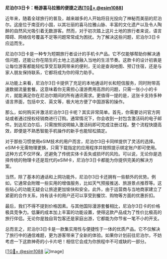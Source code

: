 **尼泊尔3日卡：畅游喜马拉雅的便捷之选[[TG💪+ @esim1088](https://t.me/s/esim1088)]**

近年来，随着全球旅行的普及，越来越多的人开始将目光投向了神秘而美丽的尼泊尔。这座位于南亚的小国，以其壮丽的喜马拉雅山脉、丰富的文化遗产以及令人陶醉的自然风光吸引着无数游客。然而，对于初次踏上这片土地的旅行者来说，语言障碍、网络信号覆盖不足等问题常常成为困扰。为了解决这些问题，尼泊尔3日卡应运而生。

尼泊尔3日卡是一种专为短期旅行者设计的手机卡产品。它不仅能够帮助你解决通信问题，还能让你在陌生的土地上迅速融入当地的生活节奏。这款卡的设计初衷是让每位游客都能轻松享受互联网带来的便利，无论是查询地图、预订住宿，还是与家人朋友保持联系，它都将成为你的得力助手。

从功能上来看，尼泊尔3日卡提供了充足的本地通话时长和短信服务，同时附带高速数据流量套餐。这意味着你无需担心漫游费用高昂的问题，只需一张小小的卡片，就能满足你在尼泊尔期间的所有通讯需求。更值得一提的是，这张卡支持多种语言界面，包括中文、英文等，极大地方便了中国游客的操作。

那么，如何购买并激活尼泊尔3日卡呢？其实非常简单。首先，你需要访问官方网站或者通过授权经销商进行订购。通常情况下，你会收到一封包含激活码的电子邮件。到达尼泊尔后，只需按照说明输入激活码即可完成注册过程。整个流程快捷高效，即便是不熟悉智能手机操作的新手也能轻松搞定。

对于那些习惯使用eSIM技术的用户而言，尼泊尔3日卡同样提供了灵活的选择。eSIM卡无需物理更换，只需下载指定的应用程序并按照提示绑定账户即可使用。这种方式不仅环保，还避免了传统实体卡丢失或损坏的风险。可以说，无论你是选择传统的物理卡还是现代的eSIM卡，尼泊尔3日卡都能为你提供完美的解决方案。

当然，除了基本的通话和上网功能外，尼泊尔3日卡还拥有一些额外的优势。例如，它通常会附赠一些实用的增值服务，比如天气预报推送、旅游景点推荐等。这些贴心的功能无疑会让旅途更加愉快和安全。此外，由于运营商与当地商家建立了紧密的合作关系，持有该卡的用户还可以享受到餐饮、购物等方面的优惠折扣。

最后，我们不得不提到价格因素。与其他国际漫游套餐相比，尼泊尔3日卡的价格极具竞争力。低廉的成本加上丰富的功能设置，使得这款产品成为了性价比极高的旅行伴侣。无论你是独自背包客还是家庭出游，它都能为你节省一笔不小的开支。

总而言之，尼泊尔3日卡是一款集实用性与便捷性于一体的优质产品。它不仅解决了旅行中的通信难题，更为游客带来了全新的体验。如果你计划前往尼泊尔，不妨考虑一下这款神奇的小卡片吧！相信它会成为你旅程中不可或缺的一部分。

[[TG💪+ @esim1088](https://t.me/s/esim1088) ![Image](https://i.postimg.cc/4NQfJmqS/Snipaste-2025-05-13-00-14-12.png)]